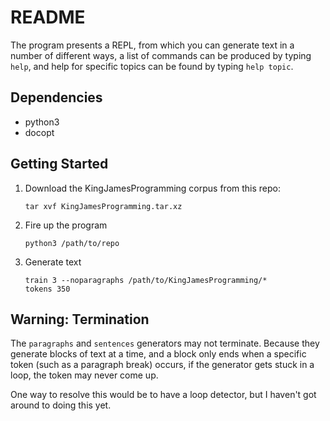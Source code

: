 README
======

The program presents a REPL, from which you can generate text in a
number of different ways, a list of commands can be produced by typing
`help`, and help for specific topics can be found by typing `help
topic`.

Dependencies
------------

 - python3
 - docopt

Getting Started
---------------

1. Download the KingJamesProgramming corpus from this repo:

    ````
    tar xvf KingJamesProgramming.tar.xz
    ````

2. Fire up the program

    ````
    python3 /path/to/repo
    ````

3. Generate text

    ````
    train 3 --noparagraphs /path/to/KingJamesProgramming/*
    tokens 350
    ````

Warning: Termination
--------------------

The `paragraphs` and `sentences` generators may not terminate. Because
they generate blocks of text at a time, and a block only ends when a
specific token (such as a paragraph break) occurs, if the generator
gets stuck in a loop, the token may never come up.

One way to resolve this would be to have a loop detector, but I
haven't got around to doing this yet.
